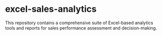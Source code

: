 # excel-sales-analytics
This repository contains a comprehensive suite of Excel-based analytics tools and reports for sales performance assessment and decision-making.
